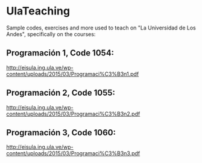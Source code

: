 # UlaTeaching
Sample codes, exercises and more used to teach on "La Universidad de Los Andes", specifically on the courses:
## Programación 1, Code 1054: 
  http://eisula.ing.ula.ve/wp-content/uploads/2015/03/Programaci%C3%B3n1.pdf
## Programación 2, Code 1055: 
  http://eisula.ing.ula.ve/wp-content/uploads/2015/03/Programaci%C3%B3n2.pdf
## Programación 3, Code 1060: 
  http://eisula.ing.ula.ve/wp-content/uploads/2015/03/Programaci%C3%B3n3.pdf
